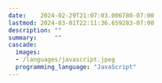 ```yaml
---
date:    2024-02-29T21:07:03.006780-07:00
lastmod: 2024-03-01T22:11:36.659283-07:00
description: ""
summary:     ""
cascade:
  images:
  - /languages/javascript.jpeg
  programming_language: "JavaScript"
---
```

